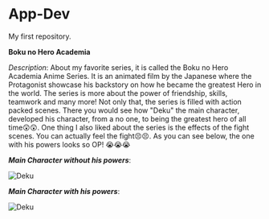 # App-Dev
My first repository.

**Boku no Hero Academia**

*Description*: About my favorite series, it is called the Boku no Hero Academia Anime Series. It is an animated film by the Japanese where the Protagonist showcase his backstory on how he became the greatest Hero in the world. The series is more about the power of friendship, skills, teamwork and many more! Not only that, the series is filled with action packed scenes. There you would see how "Deku" the main character, developed his character, from a no one, to being the greatest hero of all time:astonished::astonished:. One thing I also liked about the series is the effects of the fight scenes. You can actually feel the fight:persevere::persevere:. As you can see below, the one with his powers looks so OP! :sob::sob::sob:

***Main Character without his powers***:

![Deku](https://d2anahhhmp1ffz.cloudfront.net/3991884921/3167fa5d60d823132a13f6f2a93e49018541d032)


***Main Character with his powers***:

![Deku](https://images.squarespace-cdn.com/content/v1/5ccabcf60b77bdbb3acaf70a/1578741511311-C9TTSL5T5HOTHUDV7XNF/IMG_1371.JPG)
